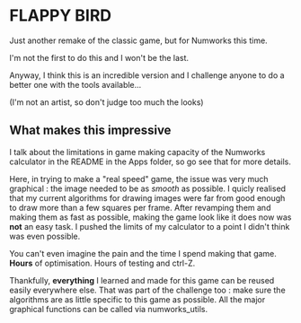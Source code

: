 # FLAPPY BIRD

Just another remake of the classic game, but for Numworks this time. 

I'm not the first to do this and I won't be the last.

Anyway, I think this is an incredible version and I challenge anyone to do a better one with the tools available...

(I'm not an artist, so don't judge too much the looks)


## What makes this impressive

I talk about the limitations in game making capacity of the Numworks calculator in the README in the Apps folder, so go see that for more details.

Here, in trying to make a "real speed" game, the issue was very much graphical : the image needed to be as *smooth* as possible. I quicly realised that my current algorithms for drawing images were far from good enough to draw more than a few squares per frame. After revamping them and making them as fast as possible, making the game look like it does now was **not** an easy task. I pushed the limits of my calculator to a point I didn't think was even possible. 

You can't even imagine the pain and the time I spend making that game. **Hours** of optimisation. Hours of testing and ctrl-Z. 

Thankfully, **everything** I learned and made for this game can be reused easily everywhere else. That was part of the challenge too : make sure the algorithms are as little specific to this game as possible. All the major graphical functions can be called via numworks_utils.